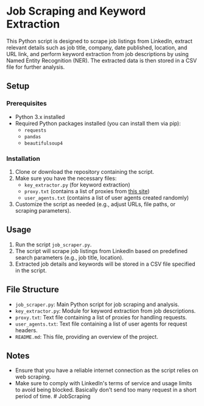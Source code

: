 # Job Scraping and Keyword Extraction

This Python script is designed to scrape job listings from LinkedIn, extract relevant details such as job title, company, date published, location, and URL link, and perform keyword extraction from job descriptions by using Named Entity Recognition (NER). The extracted data is then stored in a CSV file for further analysis.

## Setup

### Prerequisites
- Python 3.x installed
- Required Python packages installed (you can install them via pip):
  - `requests`
  - `pandas`
  - `beautifulsoup4`

### Installation
1. Clone or download the repository containing the script.
2. Make sure you have the necessary files:
   - `key_extractor.py` (for keyword extraction)
   - `proxy.txt` (contains a list of proxies from [this site](https://advanced.name/freeproxy))
   - `user_agents.txt` (contains a list of user agents created randomly)
3. Customize the script as needed (e.g., adjust URLs, file paths, or scraping parameters).

## Usage
1. Run the script `job_scraper.py`.
2. The script will scrape job listings from LinkedIn based on predefined search parameters (e.g., job title, location).
3. Extracted job details and keywords will be stored in a CSV file specified in the script.

## File Structure
- `job_scraper.py`: Main Python script for job scraping and analysis.
- `key_extractor.py`: Module for keyword extraction from job descriptions.
- `proxy.txt`: Text file containing a list of proxies for handling requests.
- `user_agents.txt`: Text file containing a list of user agents for request headers.
- `README.md`: This file, providing an overview of the project.

## Notes
- Ensure that you have a reliable internet connection as the script relies on web scraping.
- Make sure to comply with LinkedIn's terms of service and usage limits to avoid being blocked. Basically don't send too many request in a short period of time. 
#   J o b S c r a p i n g  
 
